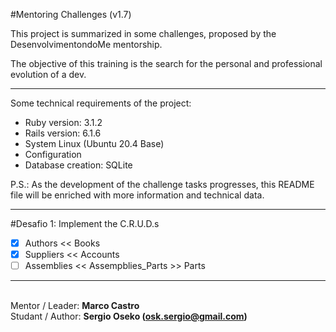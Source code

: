 #Mentoring Challenges (v1.7)

This project is summarized in some challenges, proposed by the DesenvolvimentondoMe mentorship. 

The objective of this training is the search for the personal and professional evolution of a dev.

---

Some technical requirements of the project:

* Ruby version: 3.1.2
* Rails version: 6.1.6
* System Linux (Ubuntu 20.4 Base)
* Configuration
* Database creation: SQLite

P.S.: As the development of the challenge tasks progresses, this README file will be enriched with more information and technical data.

----

#Desafio 1: Implement the C.R.U.D.s
- [x] Authors << Books
- [x] Suppliers << Accounts
- [ ] Assemblies << Assempblies_Parts >> Parts

---

<br>Mentor / Leader: <strong>Marco Castro</strong>
<br>Studant / Author: <strong>Sergio Oseko (osk.sergio@gmail.com)</strong>
